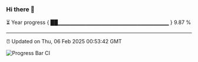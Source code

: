 ### Hi there 👋

⏳ Year progress { ██▁▁▁▁▁▁▁▁▁▁▁▁▁▁▁▁▁▁▁▁▁▁▁▁▁▁▁▁ } 9.87 %

---

⏰ Updated on Thu, 06 Feb 2025 00:53:42 GMT

![Progress Bar CI](https://github.com/code-lakshay/GitHub-Actions-Demo/workflows/Progress%20Bar%20CI/badge.svg)
